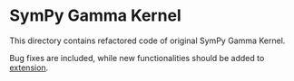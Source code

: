 # SymPy Gamma Kernel
This directory contains refactored code of original SymPy Gamma Kernel.

Bug fixes are included, while new functionalities should be added to [extension](../extension).
